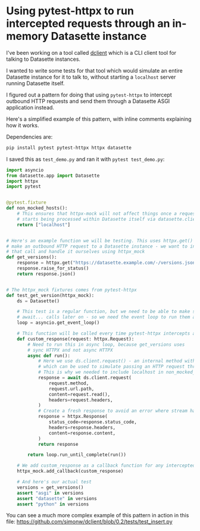 # Using pytest-httpx to run intercepted requests through an in-memory Datasette instance

I've been working on a tool called [dclient](https://github.com/simonw/dclient) which is a CLI client tool for talking to Datasette instances.

I wanted to write some tests for that tool which would simulate an entire Datasette instance for it to talk to, without starting a `localhost` server running Datasette itself.

I figured out a pattern for doing that using `pytest-httpx` to intercept outbound HTTP requests and send them through a Datasette ASGI application instead.

Here's a simplified example of this pattern, with inline comments explaining how it works.

Dependencies are:
```bash
pip install pytest pytest-httpx httpx datasette
```
I saved this as `test_demo.py` and ran it with `pytest test_demo.py`:
```python
import asyncio
from datasette.app import Datasette
import httpx
import pytest


@pytest.fixture
def non_mocked_hosts():
    # This ensures that httpx-mock will not affect things once a request
    # starts being processed within Datasette itself via datasette.client
    return ["localhost"]


# Here's an example function we will be testing. This uses httpx.get() to
# make an outbound HTTP request to a Datasette instance - we want to intercept
# that call and handle it ourselves using httpx_mock
def get_versions():
    response = httpx.get("https://datasette.example.com/-/versions.json")
    response.raise_for_status()
    return response.json()


# The httpx_mock fixtures comes from pytest-httpx
def test_get_version(httpx_mock):
    ds = Datasette()

    # This test is a regular function, but we need to be able to make some
    # await... calls later on - so we need the event loop to run them against
    loop = asyncio.get_event_loop()

    # This function will be called every time pytest-httpx intercepts an HTTP request
    def custom_response(request: httpx.Request):
        # Need to run this in async loop, because get_versions uses
        # sync HTTPX and not async HTTPX
        async def run():
            # Here we use ds.client.request() - an internal method within Datasette
            # which can be used to simulate passing an HTTP request through the ASGI app
            # This is why we needed to include localhost in non_mocked_hosts earlier
            response = await ds.client.request(
                request.method,
                request.url.path,
                content=request.read(),
                headers=request.headers,
            )
            # Create a fresh response to avoid an error where stream has been consumed
            response = httpx.Response(
                status_code=response.status_code,
                headers=response.headers,
                content=response.content,
            )
            return response

        return loop.run_until_complete(run())

    # We add custom_response as a callback function for any intercepted HTTP requests:
    httpx_mock.add_callback(custom_response)

    # And here's our actual test
    versions = get_versions()
    assert "asgi" in versions
    assert "datasette" in versions
    assert "python" in versions
```
You can see a much more complex example of this pattern in action in this file: https://github.com/simonw/dclient/blob/0.2/tests/test_insert.py
